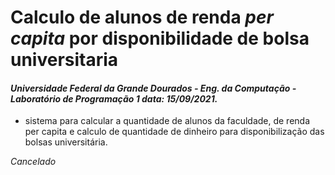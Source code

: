 # Calculo de alunos de renda _per capita_ por disponibilidade de bolsa universitaria

#### _Universidade Federal da Grande Dourados - Eng. da Computação - Laboratório de Programação 1 data: 15/09/2021._
   - sistema para calcular a quantidade de alunos da faculdade, de renda per capita e calculo de quantidade de dinheiro para disponibilização das bolsas universitária.


_Cancelado_
